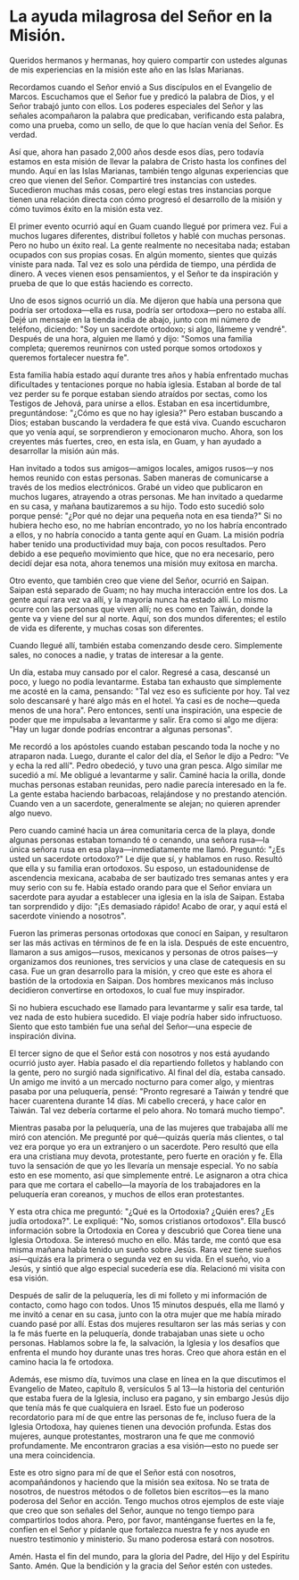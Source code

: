 # La ayuda milagrosa del Señor en la Misión.

Queridos hermanos y hermanas, hoy quiero compartir con ustedes algunas de mis experiencias en la misión este año en las Islas Marianas.

Recordamos cuando el Señor envió a Sus discípulos en el Evangelio de Marcos. Escuchamos que el Señor fue y predicó la palabra de Dios, y el Señor trabajó junto con ellos. Los poderes especiales del Señor y las señales acompañaron la palabra que predicaban, verificando esta palabra, como una prueba, como un sello, de que lo que hacían venía del Señor. Es verdad.

Así que, ahora han pasado 2,000 años desde esos días, pero todavía estamos en esta misión de llevar la palabra de Cristo hasta los confines del mundo. Aquí en las Islas Marianas, también tengo algunas experiencias que creo que vienen del Señor. Compartiré tres instancias con ustedes. Sucedieron muchas más cosas, pero elegí estas tres instancias porque tienen una relación directa con cómo progresó el desarrollo de la misión y cómo tuvimos éxito en la misión esta vez.

El primer evento ocurrió aquí en Guam cuando llegué por primera vez. Fui a muchos lugares diferentes, distribuí folletos y hablé con muchas personas. Pero no hubo un éxito real. La gente realmente no necesitaba nada; estaban ocupados con sus propias cosas. En algún momento, sientes que quizás viniste para nada. Tal vez es solo una pérdida de tiempo, una pérdida de dinero. A veces vienen esos pensamientos, y el Señor te da inspiración y prueba de que lo que estás haciendo es correcto.

Uno de esos signos ocurrió un día. Me dijeron que había una persona que podría ser ortodoxa—ella es rusa, podría ser ortodoxa—pero no estaba allí. Dejé un mensaje en la tienda india de abajo, junto con mi número de teléfono, diciendo: "Soy un sacerdote ortodoxo; si algo, llámeme y vendré". Después de una hora, alguien me llamó y dijo: "Somos una familia completa; queremos reunirnos con usted porque somos ortodoxos y queremos fortalecer nuestra fe".

Esta familia había estado aquí durante tres años y había enfrentado muchas dificultades y tentaciones porque no había iglesia. Estaban al borde de tal vez perder su fe porque estaban siendo atraídos por sectas, como los Testigos de Jehová, para unirse a ellos. Estaban en esa incertidumbre, preguntándose: "¿Cómo es que no hay iglesia?" Pero estaban buscando a Dios; estaban buscando la verdadera fe que está viva. Cuando escucharon que yo venía aquí, se sorprendieron y emocionaron mucho. Ahora, son los creyentes más fuertes, creo, en esta isla, en Guam, y han ayudado a desarrollar la misión aún más.

Han invitado a todos sus amigos—amigos locales, amigos rusos—y nos hemos reunido con estas personas. Saben maneras de comunicarse a través de los medios electrónicos. Grabé un video que publicaron en muchos lugares, atrayendo a otras personas. Me han invitado a quedarme en su casa, y mañana bautizaremos a su hijo. Todo esto sucedió solo porque pensé: "¿Por qué no dejar una pequeña nota en esa tienda?" Si no hubiera hecho eso, no me habrían encontrado, yo no los habría encontrado a ellos, y no habría conocido a tanta gente aquí en Guam. La misión podría haber tenido una productividad muy baja, con pocos resultados. Pero debido a ese pequeño movimiento que hice, que no era necesario, pero decidí dejar esa nota, ahora tenemos una misión muy exitosa en marcha.

Otro evento, que también creo que viene del Señor, ocurrió en Saipan. Saipan está separado de Guam; no hay mucha interacción entre los dos. La gente aquí rara vez va allí, y la mayoría nunca ha estado allí. Lo mismo ocurre con las personas que viven allí; no es como en Taiwán, donde la gente va y viene del sur al norte. Aquí, son dos mundos diferentes; el estilo de vida es diferente, y muchas cosas son diferentes.

Cuando llegué allí, también estaba comenzando desde cero. Simplemente sales, no conoces a nadie, y tratas de interesar a la gente.

Un día, estaba muy cansado por el calor. Regresé a casa, descansé un poco, y luego no podía levantarme. Estaba tan exhausto que simplemente me acosté en la cama, pensando: "Tal vez eso es suficiente por hoy. Tal vez solo descansaré y haré algo más en el hotel. Ya casi es de noche—queda menos de una hora". Pero entonces, sentí una inspiración, una especie de poder que me impulsaba a levantarme y salir. Era como si algo me dijera: "Hay un lugar donde podrías encontrar a algunas personas".

Me recordó a los apóstoles cuando estaban pescando toda la noche y no atraparon nada. Luego, durante el calor del día, el Señor le dijo a Pedro: "Ve y echa la red allí". Pedro obedeció, y tuvo una gran pesca. Algo similar me sucedió a mí. Me obligué a levantarme y salir. Caminé hacia la orilla, donde muchas personas estaban reunidas, pero nadie parecía interesado en la fe. La gente estaba haciendo barbacoas, relajándose y no prestando atención. Cuando ven a un sacerdote, generalmente se alejan; no quieren aprender algo nuevo.

Pero cuando caminé hacia un área comunitaria cerca de la playa, donde algunas personas estaban tomando té o cenando, una señora rusa—la única señora rusa en esa playa—inmediatamente me llamó. Preguntó: "¿Es usted un sacerdote ortodoxo?" Le dije que sí, y hablamos en ruso. Resultó que ella y su familia eran ortodoxos. Su esposo, un estadounidense de ascendencia mexicana, acababa de ser bautizado tres semanas antes y era muy serio con su fe. Había estado orando para que el Señor enviara un sacerdote para ayudar a establecer una iglesia en la isla de Saipan. Estaba tan sorprendido y dijo: "¡Es demasiado rápido! Acabo de orar, y aquí está el sacerdote viniendo a nosotros".

Fueron las primeras personas ortodoxas que conocí en Saipan, y resultaron ser las más activas en términos de fe en la isla. Después de este encuentro, llamaron a sus amigos—rusos, mexicanos y personas de otros países—y organizamos dos reuniones, tres servicios y una clase de catequesis en su casa. Fue un gran desarrollo para la misión, y creo que este es ahora el bastión de la ortodoxia en Saipan. Dos hombres mexicanos más incluso decidieron convertirse en ortodoxos, lo cual fue muy inspirador.

Si no hubiera escuchado ese llamado para levantarme y salir esa tarde, tal vez nada de esto hubiera sucedido. El viaje podría haber sido infructuoso. Siento que esto también fue una señal del Señor—una especie de inspiración divina.

El tercer signo de que el Señor está con nosotros y nos está ayudando ocurrió justo ayer. Había pasado el día repartiendo folletos y hablando con la gente, pero no surgió nada significativo. Al final del día, estaba cansado. Un amigo me invitó a un mercado nocturno para comer algo, y mientras pasaba por una peluquería, pensé: "Pronto regresaré a Taiwán y tendré que hacer cuarentena durante 14 días. Mi cabello crecerá, y hace calor en Taiwán. Tal vez debería cortarme el pelo ahora. No tomará mucho tiempo".

Mientras pasaba por la peluquería, una de las mujeres que trabajaba allí me miró con atención. Me pregunté por qué—quizás quería más clientes, o tal vez era porque yo era un extranjero o un sacerdote. Pero resultó que ella era una cristiana muy devota, protestante, pero fuerte en oración y fe. Ella tuvo la sensación de que yo les llevaría un mensaje especial. Yo no sabía esto en ese momento, así que simplemente entré. Le asignaron a otra chica para que me cortara el cabello—la mayoría de los trabajadores en la peluquería eran coreanos, y muchos de ellos eran protestantes.

Y esta otra chica me preguntó: "¿Qué es la Ortodoxia? ¿Quién eres? ¿Es judía ortodoxa?". Le expliqué: "No, somos cristianos ortodoxos". Ella buscó información sobre la Ortodoxia en Corea y descubrió que Corea tiene una Iglesia Ortodoxa. Se interesó mucho en ello. Más tarde, me contó que esa misma mañana había tenido un sueño sobre Jesús. Rara vez tiene sueños así—quizás era la primera o segunda vez en su vida. En el sueño, vio a Jesús, y sintió que algo especial sucedería ese día. Relacionó mi visita con esa visión.

Después de salir de la peluquería, les di mi folleto y mi información de contacto, como hago con todos. Unos 15 minutos después, ella me llamó y me invitó a cenar en su casa, junto con la otra mujer que me había mirado cuando pasé por allí. Estas dos mujeres resultaron ser las más serias y con la fe más fuerte en la peluquería, donde trabajaban unas siete u ocho personas. Hablamos sobre la fe, la salvación, la Iglesia y los desafíos que enfrenta el mundo hoy durante unas tres horas. Creo que ahora están en el camino hacia la fe ortodoxa.

Además, ese mismo día, tuvimos una clase en línea en la que discutimos el Evangelio de Mateo, capítulo 8, versículos 5 al 13—la historia del centurión que estaba fuera de la Iglesia, incluso era pagano, y sin embargo Jesús dijo que tenía más fe que cualquiera en Israel. Esto fue un poderoso recordatorio para mí de que entre las personas de fe, incluso fuera de la Iglesia Ortodoxa, hay quienes tienen una devoción profunda. Estas dos mujeres, aunque protestantes, mostraron una fe que me conmovió profundamente. Me encontraron gracias a esa visión—esto no puede ser una mera coincidencia.

Este es otro signo para mí de que el Señor está con nosotros, acompañándonos y haciendo que la misión sea exitosa. No se trata de nosotros, de nuestros métodos o de folletos bien escritos—es la mano poderosa del Señor en acción. Tengo muchos otros ejemplos de este viaje que creo que son señales del Señor, aunque no tengo tiempo para compartirlos todos ahora. Pero, por favor, manténganse fuertes en la fe, confíen en el Señor y pídanle que fortalezca nuestra fe y nos ayude en nuestro testimonio y ministerio. Su mano poderosa estará con nosotros.

Amén. Hasta el fin del mundo, para la gloria del Padre, del Hijo y del Espíritu Santo. Amén. Que la bendición y la gracia del Señor estén con ustedes.

